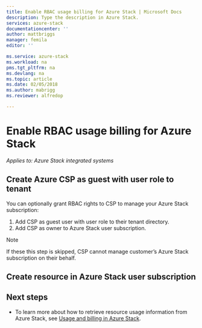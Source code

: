 ```yaml
---
title: Enable RBAC usage billing for Azure Stack | Microsoft Docs
description: Type the description in Azure Stack.
services: azure-stack
documentationcenter: ''
author: mattbriggs
manager: femila
editor: ''

ms.service: azure-stack
ms.workload: na
pms.tgt_pltfrm: na
ms.devlang: na
ms.topic: article
ms.date: 02/05/2018
ms.author: mabrigg
ms.reviewer: alfredop

---
```


# Enable RBAC usage billing for Azure Stack

*Applies to: Azure Stack integrated systems*

## Create Azure CSP as guest with user role to tenant

You can optionally grant RBAC rights to CSP to manage your Azure Stack subscription:

1. Add CSP as guest user with user role to their tenant directory.
2. Add CSP as owner to Azure Stack user subscription.

> [!Note]  
> If these this step is skipped, CSP cannot manage customer’s Azure Stack subscription on their behalf.

## Create resource in Azure Stack user subscription



## Next steps

  - To learn more about how to retrieve resource usage information from Azure Stack, see [Usage and billing in Azure Stack](../azure-stack-billing-and-chargeback.md).
